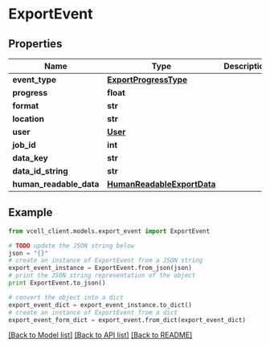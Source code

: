 # ExportEvent


## Properties
Name | Type | Description | Notes
------------ | ------------- | ------------- | -------------
**event_type** | [**ExportProgressType**](ExportProgressType.md) |  | [optional] 
**progress** | **float** |  | [optional] 
**format** | **str** |  | [optional] 
**location** | **str** |  | [optional] 
**user** | [**User**](User.md) |  | [optional] 
**job_id** | **int** |  | [optional] 
**data_key** | **str** |  | [optional] 
**data_id_string** | **str** |  | [optional] 
**human_readable_data** | [**HumanReadableExportData**](HumanReadableExportData.md) |  | [optional] 

## Example

```python
from vcell_client.models.export_event import ExportEvent

# TODO update the JSON string below
json = "{}"
# create an instance of ExportEvent from a JSON string
export_event_instance = ExportEvent.from_json(json)
# print the JSON string representation of the object
print ExportEvent.to_json()

# convert the object into a dict
export_event_dict = export_event_instance.to_dict()
# create an instance of ExportEvent from a dict
export_event_form_dict = export_event.from_dict(export_event_dict)
```
[[Back to Model list]](../README.md#documentation-for-models) [[Back to API list]](../README.md#documentation-for-api-endpoints) [[Back to README]](../README.md)


